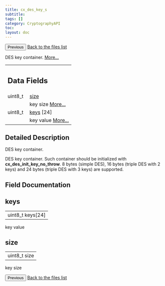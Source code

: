 ```yaml
---
title: cx_des_key_s
subtitle:
tags: []
category: CryptographyAPI
toc:
layout: doc
---
```


<button class="uk-button uk-button-default uk-button-small uk-margin-medium-top" onclick="history.back()">Previous</button>
<a class="uk-button uk-button-default uk-button-small uk-margin-medium-top crypto-button" href="../../crypto-api/files">Back to the files list</a>


<p>DES key container.  
 <a href="../cx__des__key__s#details">More...</a></p>
<table class="memberdecls">
<tr class="heading"><td colspan="4"><h2 class="groupheader"><a name="pub-attribs"></a>
Data Fields</h2></td></tr>
<tr class="memitem:ae5dc6ffcd9b7605c7787791e40cc6bb0"><td class="memItemLeft" align="right" valign="top">uint8_t&#160;</td><td colspan="3" class="memItemRight" valign="bottom"><a class="el" href="../cx__des__key__s#ae5dc6ffcd9b7605c7787791e40cc6bb0">size</a></td></tr>
<tr class="memdesc:ae5dc6ffcd9b7605c7787791e40cc6bb0"><td class="mdescLeft">&#160;</td><td colspan="3" class="mdescRight">key size  <a href="#ae5dc6ffcd9b7605c7787791e40cc6bb0">More...</a><br /></td></tr>
<tr class="memitem:aca1861f1d9ce3b496af8f1da1bacf1c8"><td class="memItemLeft" align="right" valign="top">uint8_t&#160;</td><td colspan="3" class="memItemRight" valign="bottom"><a class="el" href="../cx__des__key__s#aca1861f1d9ce3b496af8f1da1bacf1c8">keys</a> [24]</td></tr>
<tr class="memdesc:aca1861f1d9ce3b496af8f1da1bacf1c8"><td class="mdescLeft">&#160;</td><td colspan="3" class="mdescRight">key value  <a href="#aca1861f1d9ce3b496af8f1da1bacf1c8">More...</a><br /></td></tr>
</table>
<a name="details" id="details"></a>

## Detailed Description

<div class="textblock"><p>DES key container. </p>
<p>DES key container. Such container should be initialized with <b>cx_des_init_key_no_throw</b>. 8 bytes (simple DES), 16 bytes (triple DES with 2 keys) and 24 bytes (triple DES with 3 keys) are supported. </p>
</div><h2 class="groupheader">Field Documentation</h2>
<a id="aca1861f1d9ce3b496af8f1da1bacf1c8"></a>
<h2 class="memtitle">keys</h2>

<div class="memitem">
<div class="memproto">
      <table class="memname">
        <tr>
          <td class="memname">uint8_t keys[24]</td>
        </tr>
      </table>
</div><div class="memdoc">

<p>key value </p>

</div>
</div>
<a id="ae5dc6ffcd9b7605c7787791e40cc6bb0"></a>
<h2 class="memtitle">size</h2>

<div class="memitem">
<div class="memproto">
      <table class="memname">
        <tr>
          <td class="memname">uint8_t size</td>
        </tr>
      </table>
</div><div class="memdoc">

<p>key size </p>

</div>
</div>
<button class="uk-button uk-button-default uk-button-small uk-margin-medium-top" onclick="history.back()">Previous</button>
<a class="uk-button uk-button-default uk-button-small uk-margin-medium-top crypto-button" href="../../crypto-api/files">Back to the files list</a>
